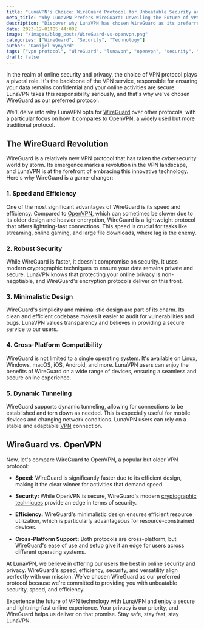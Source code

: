 ```yaml
---
title: "LunaVPN's Choice: WireGuard Protocol for Unbeatable Security and Speed"
meta_title: "Why LunaVPN Prefers WireGuard: Unveiling the Future of VPN Protocols"
description: "Discover why LunaVPN has chosen WireGuard as its preferred protocol and how it outshines OpenVPN in terms of security, speed, and efficiency. Explore the future of VPN technology with LunaVPN."
date: 2023-12-01T05:44:00Z
image: "/images/blog_posts/WireGuard-vs-openvpn.png"
categories: ["WireGuard", "Security", "Technology"]
author: "Danijel Wynyard"
tags: ["vpn protocol", "WireGuard", "lunavpn", "openvpn", "security", "speed", "vpn technology", "online privacy"]
draft: false
---
```


In the realm of online security and privacy, the choice of VPN protocol plays a pivotal role. It's the backbone of the VPN service, responsible for ensuring your data remains confidential and your online activities are secure. LunaVPN takes this responsibility seriously, and that's why we've chosen WireGuard as our preferred protocol.

We'll delve into why LunaVPN opts for [WireGuard](https://www.WireGuard.com/ "WireGuard") over other protocols, with a particular focus on how it compares to OpenVPN, a widely used but more traditional protocol.

## The WireGuard Revolution

WireGuard is a relatively new VPN protocol that has taken the cybersecurity world by storm. Its emergence marks a revolution in the VPN landscape, and LunaVPN is at the forefront of embracing this innovative technology. Here's why WireGuard is a game-changer:

### 1. Speed and Efficiency

One of the most significant advantages of WireGuard is its speed and efficiency. Compared to [OpenVPN](https://openvpn.net/ "OpenVPN"), which can sometimes be slower due to its older design and heavier encryption, WireGuard is a lightweight protocol that offers lightning-fast connections. This speed is crucial for tasks like streaming, online gaming, and large file downloads, where lag is the enemy.

### 2. Robust Security

While WireGuard is faster, it doesn't compromise on security. It uses modern cryptographic techniques to ensure your data remains private and secure. LunaVPN knows that protecting your online privacy is non-negotiable, and WireGuard's encryption protocols deliver on this front.

### 3. Minimalistic Design

WireGuard's simplicity and minimalistic design are part of its charm. Its clean and efficient codebase makes it easier to audit for vulnerabilities and bugs. LunaVPN values transparency and believes in providing a secure service to our users.

### 4. Cross-Platform Compatibility

WireGuard is not limited to a single operating system. It's available on Linux, Windows, macOS, iOS, Android, and more. LunaVPN users can enjoy the benefits of WireGuard on a wide range of devices, ensuring a seamless and secure online experience.

### 5. Dynamic Tunneling

WireGuard supports dynamic tunneling, allowing for connections to be established and torn down as needed. This is especially useful for mobile devices and changing network conditions. LunaVPN users can rely on a stable and adaptable [VPN](https://en.wikipedia.org/wiki/VPN_service "VPN Wikipedia article") connection.

## WireGuard vs. OpenVPN

Now, let's compare WireGuard to OpenVPN, a popular but older VPN protocol:

- **Speed:** WireGuard is significantly faster due to its efficient design, making it the clear winner for activities that demand speed.

- **Security:** While OpenVPN is secure, WireGuard's modern [cryptographic techniques](https://en.wikipedia.org/wiki/Cryptographic_hash_function "cryptographic hash function Wikipedia article") provide an edge in terms of security.

- **Efficiency:** WireGuard's minimalistic design ensures efficient resource utilization, which is particularly advantageous for resource-constrained devices.

- **Cross-Platform Support:** Both protocols are cross-platform, but WireGuard's ease of use and setup give it an edge for users across different operating systems.

At LunaVPN, we believe in offering our users the best in online security and privacy. WireGuard's speed, efficiency, security, and versatility align perfectly with our mission. We've chosen WireGuard as our preferred protocol because we're committed to providing you with unbeatable security, speed, and efficiency.

Experience the future of VPN technology with LunaVPN and enjoy a secure and lightning-fast online experience. Your privacy is our priority, and WireGuard helps us deliver on that promise. Stay safe, stay fast, stay LunaVPN.

